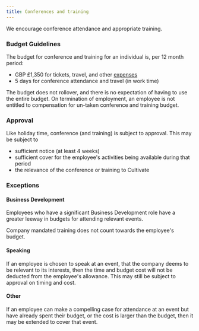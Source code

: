 ```yaml
---
title: Conferences and training
---
```


We encourage conference attendance and appropriate training.

### Budget Guidelines

The budget for conference and training for an individual is, per 12 month period:

* GBP £1,350 for tickets, travel, and other [expenses]({{site.baseurl}}/pages/expenses-policy/)
* 5 days for conference attendance and travel (in work time)

The budget does not rollover, and there is no expectation of having to use the entire budget. On termination of employment, an employee is not entitled to compensation for un-taken conference and training budget.

### Approval

Like holiday time, conference (and training) is subject to approval. This may be subject to

* sufficient notice (at least 4 weeks)
* sufficient cover for the employee's activities being available during that period
* the relevance of the conference or training to Cultivate

### Exceptions

#### Business Development

Employees who have a significant Business Development role have a greater leeway in budgets for attending relevant events.

Company mandated training does not count towards the employee's budget.

#### Speaking

If an employee is chosen to speak at an event, that the company deems to be relevant to its interests, then the time and budget cost will not be deducted from the employee's allowance. This may still be subject to approval on timing and cost.

#### Other

If an employee can make a compelling case for attendance at an event but have already spent their budget, or the cost is larger than the budget, then it may be extended to cover that event.
